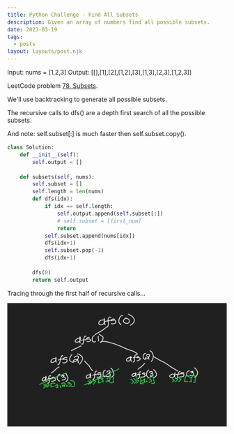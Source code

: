 ```yaml
---
title: Python Challenge - Find All Subsets
description: Given an array of numbers find all possible subsets.
date: 2023-03-19
tags:
  - posts
layout: layouts/post.njk
---
```


Input: nums = [1,2,3]
Output: [[],[1],[2],[1,2],[3],[1,3],[2,3],[1,2,3]]

LeetCode problem [78. Subsets](https://leetcode.com/problems/subsets/description/).

We'll use backtracking to generate all possible subsets.

The recursive calls to dfs() are a depth first search of all the possible subsets.

And note: self.subset[:] is much faster then self.subset.copy().

```python
class Solution:
    def __init__(self):
        self.output = []

    def subsets(self, nums):
        self.subset = []
        self.length = len(nums)
        def dfs(idx):
            if idx == self.length:
                self.output.append(self.subset[:])
                # self.subset = [first_num]
                return
            self.subset.append(nums[idx])
            dfs(idx+1)
            self.subset.pop(-1)
            dfs(idx+1)

        dfs(0)
        return self.output
```

Tracing through the first half of recursive calls...

![depth first search of all subsets](../../public/76_subsets.jpeg)

